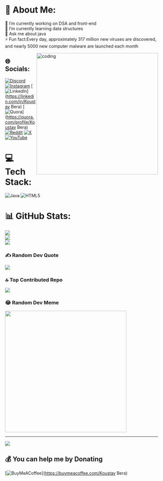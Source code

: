 # 💫 About Me:
🔭 I’m currently working on DSA and front-end<br>🌱 I’m currently learning data structures<br>💬 Ask me about java<br>⚡ Fun fact:Every day, approximately 317 million new viruses are discovered, and nearly 5000 new computer malware are launched each month

<img align="right" alt="coding" width="400" src="https://media.tenor.com/Aw2-4sShkCUAAAAd/coding.gif">


## 🌐 Socials:
[![Discord](https://img.shields.io/badge/Discord-%237289DA.svg?logo=discord&logoColor=white)](https://discord.gg/the.dude.io) [![Instagram](https://img.shields.io/badge/Instagram-%23E4405F.svg?logo=Instagram&logoColor=white)](https://instagram.com/koustav_18) [![LinkedIn](https://img.shields.io/badge/LinkedIn-%230077B5.svg?logo=linkedin&logoColor=white)](https://linkedin.com/in/Koustav Bera) [![Quora](https://img.shields.io/badge/Quora-%23B92B27.svg?logo=Quora&logoColor=white)](https://quora.com/profile/Koustav Bera) [![Reddit](https://img.shields.io/badge/Reddit-%23FF4500.svg?logo=Reddit&logoColor=white)](https://reddit.com/user/Disastrous_Storm_449) [![X](https://img.shields.io/badge/X-black.svg?logo=X&logoColor=white)](https://x.com/KingOustav) [![YouTube](https://img.shields.io/badge/YouTube-%23FF0000.svg?logo=YouTube&logoColor=white)](https://youtube.com/@Supercell) 

# 💻 Tech Stack:
![Java](https://img.shields.io/badge/java-%23ED8B00.svg?style=for-the-badge&logo=openjdk&logoColor=white) ![HTML5](https://img.shields.io/badge/html5-%23E34F26.svg?style=for-the-badge&logo=html5&logoColor=white)
# 📊 GitHub Stats:
![](https://github-readme-stats.vercel.app/api?username=KoustavBera&theme=nightowl&hide_border=false&include_all_commits=true&count_private=false)<br/>
![](https://github-readme-streak-stats.herokuapp.com/?user=KoustavBera&theme=nightowl&hide_border=false)<br/>
![](https://github-readme-stats.vercel.app/api/top-langs/?username=KoustavBera&theme=nightowl&hide_border=false&include_all_commits=true&count_private=false&layout=compact)

### ✍️ Random Dev Quote
![](https://quotes-github-readme.vercel.app/api?type=horizontal&theme=tokyonight)

### 🔝 Top Contributed Repo
![](https://github-contributor-stats.vercel.app/api?username=KoustavBera&limit=5&theme=monokai&combine_all_yearly_contributions=true)

### 😂 Random Dev Meme
<img src='https://randommeme-five.vercel.app/' style="height: 400px;"/>

---
[![](https://visitcount.itsvg.in/api?id=KoustavBera&icon=5&color=0)](https://visitcount.itsvg.in)

  ## 💰 You can help me by Donating
  [![BuyMeACoffee](https://img.shields.io/badge/Buy%20Me%20a%20Coffee-ffdd00?style=for-the-badge&logo=buy-me-a-coffee&logoColor=black)](https://buymeacoffee.com/Koustav Bera) 

  
<!-- Proudly created with GPRM ( https://gprm.itsvg.in ) -->

